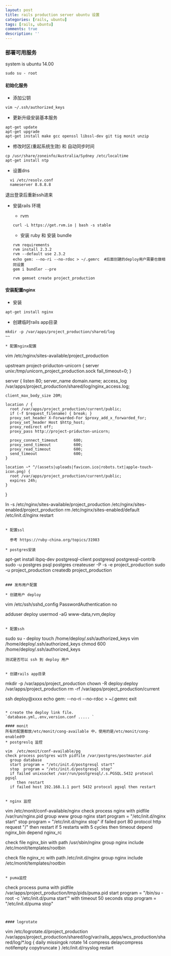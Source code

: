 ```yaml
---
layout: post
title: rails production server ubuntu 设置
categories: [rails, ubuntu]
tags: [rails, ubuntu]
comments: true
description: ''
---
```



### 部署可用服务

system is ubuntu 14.00

`sudo su - root`

#### 初始化服务
  * 添加公钥

  `vim ~/.ssh/authorized_keys`

  * 更新升级安装基本服务

  ~~~
  apt-get update
  apt-get upgrade
  apt-get install make gcc openssl libssl-dev git tig monit unzip
  ~~~

  * 修改时区(重起系统生效) 和 自动同步时间

  ~~~
  cp /usr/share/zoneinfo/Australia/Sydney /etc/localtime
  apt-get install ntp
  ~~~


  * 设置dns

  ~~~
    vi /etc/resolv.conf
    nameserver 8.8.8.8
  ~~~

  退出登录后重新ssh进来

  * 安装rails 环境

    * rvm
    ~~~
    curl -L https://get.rvm.io | bash -s stable
    ~~~

    * 安装 ruby 和 安装 bundle

    ~~~
    rvm requirements
    rvm install 2.3.2
    rvm --default use 2.3.2
    echo gem: --no-ri --no-rdoc > ~/.gemrc  #后面创建的deploy用户需要也做相同设置
    gem i bundler --pre

    rvm gemset create project_production
    ~~~

#### 安装配置nginx

  * 安装
  ~~~
  apt-get install nginx
  ~~~

  * 创建临时rails app目录
  ~~~
  mkdir -p /var/apps/project_production/shared/log
  ~~

  * 配置nginx配置
  ~~~
  vim /etc/nginx/sites-available/project_production

  upstream project-priducton-unicorn {
    server unix:/tmp/unicorn_project_production.sock fail_timeout=0;
  }

  server {
    listen      80;
    server_name domain.name;
    access_log  /var/apps/project_production/shared/log/nginx_access.log;

    client_max_body_size 20M;

    location / {
      root /var/apps/project_production/current/public;
      if (-f $request_filename) { break; }
      proxy_set_header X-Forwarded-For $proxy_add_x_forwarded_for;
      proxy_set_header Host $http_host;
      proxy_redirect off;
      proxy_pass http://project-priducton-unicorn;

      proxy_connect_timeout       600;
      proxy_send_timeout          600;
      proxy_read_timeout          600;
      send_timeout                600;
    }

    location ~* ^/(assets|uploads|favicon.ico|robots.txt|apple-touch-icon.png) {
      root /var/apps/project_production/current/public;
      expires 24h;
    }
  }

  ln -s /etc/nginx/sites-available/project_production /etc/nginx/sites-enabled/project_production
  rm /etc/nginx/sites-enabled/default
  /etc/init.d/nginx restart
  ~~~

  * 配置ssl

    参考 https://ruby-china.org/topics/31983

  * postgres安装

  ~~~
  apt-get install ibpq-dev postgresql-client postgresql postgresql-contrib
  sudo -u postgres
  psql postgres
  createuser -P -s -e project_production
  sudo -u project_production
  createdb project_production
  ~~~

### 发布用户配置

  * 创建用户 deploy
  ~~~
  vim /etc/ssh/sshd_config
  PasswordAuthentication no

  adduser deploy
  usermod -aG www-data,rvm,deploy
  ~~~

  * 配置ssh
  ~~~
  sudo su - deploy
  touch /home/deploy/.ssh/authorized_keys
  vim /home/deploy/.ssh/authorized_keys
  chmod 600 /home/deploy/.ssh/authorized_keys
  ~~~
  测试是否可以 ssh 到 deploy 用户


  * 创建rails app目录
  ~~~
  mkdir -p /var/apps/project_production
  chown -R deploy:deploy /var/apps/project_production
  rm -rf /var/apps/project_production/current

  ssh deploy@xxxx
  echo gem: --no-ri --no-rdoc > ~/.gemrc
  exit
  ~~~

  * create the deploy link file.
  `database.yml,.env,version.conf ..... `

#### monit
  所有的配置都放/etc/monit/cong-available 中，使用的是/etc/monit/cong-enabled中
  * postgreslq 监控

  ~~~
    vim  /etc/monit/conf-available/pg
    check process postgres with pidfile /var/postgres/postmaster.pid
      group database
      start program = "/etc/init.d/postgresql start"
      stop  program = "/etc/init.d/postgresql stop"
      if failed unixsocket /var/run/postgresql/.s.PGSQL.5432 protocol pgsql
         then restart
      if failed host 192.168.1.1 port 5432 protocol pgsql then restart
  ~~~

  * nginx 监控
  ~~~
  vim  /etc/monit/conf-available/nginx
  check process nginx with pidfile /var/run/nginx.pid
    group www
    group nginx
    start program = "/etc/init.d/nginx start"
    stop program = "/etc/init.d/nginx stop"
    if failed port 80 protocol http request "/" then restart
    if 5 restarts with 5 cycles then timeout
    depend nginx_bin
    depend nginx_rc

  check file nginx_bin with path /usr/sbin/nginx
    group nginx
    include /etc/monit/templates/rootbin

  check file nginx_rc with path /etc/init.d/nginx
    group nginx
    include /etc/monit/templates/rootbin
  ~~~

  * puma监控
  ~~~
  check process puma with pidfile /var/apps/project_production/tmp/pids/puma.pid
  start program = "/bin/su - root -c '/etc/init.d/puma start'" with timeout 50 seconds
  stop program = "/etc/init.d/puma stop"
  ~~~


#### logrotate
  ~~~
  vim /etc/logrotate.d/project_production
  /var/apps/project_production/shared/log/var/rails_apps/wcs_production/shared/log/*.log {
  daily
  missingok
  rotate 14
  compress
  delaycompress
  notifempty
  copytruncate
  }
  /etc/init.d/rsyslog restart
  ~~~
